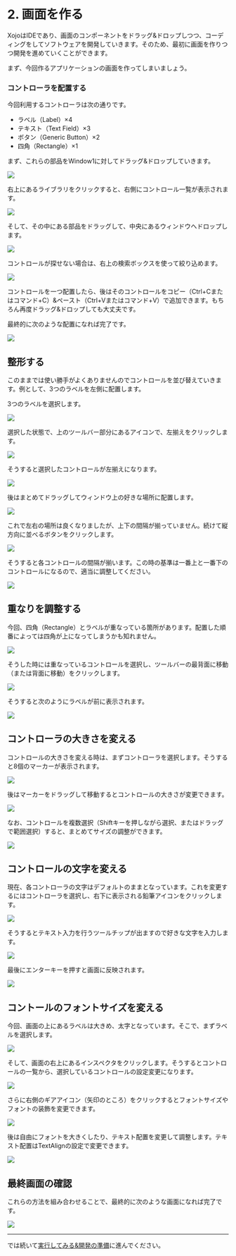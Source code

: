 # 2. 画面を作る

XojoはIDEであり、画面のコンポーネントをドラッグ&ドロップしつつ、コーディングをしてソフトウェアを開発していきます。そのため、最初に画面を作りつつ開発を進めていくことができます。

まず、今回作るアプリケーションの画面を作ってしまいましょう。

### コントローラを配置する

今回利用するコントローラは次の通りです。

- ラベル（Label）×4
- テキスト（Text Field）×3
- ボタン（Generic Button）×2
- 四角（Rectangle）×1

まず、これらの部品をWindow1に対してドラッグ&ドロップしていきます。

![](images/2-3.png)

右上にあるライブラリをクリックすると、右側にコントロール一覧が表示されます。

![](images/2-4.png)

そして、その中にある部品をドラッグして、中央にあるウィンドウへドロップします。

![](images/2-5.png)

コントロールが探せない場合は、右上の検索ボックスを使って絞り込めます。

![](images/2-2.png)

コントロールを一つ配置したら、後はそのコントロールをコピー（Ctrl+Cまたはコマンド+C）&ペースト（Ctrl+Vまたはコマンド+V）で追加できます。もちろん再度ドラッグ&ドロップしても大丈夫です。

最終的に次のような配置になれば完了です。

![](images/2-1.png)

## 整形する

このままでは使い勝手がよくありませんのでコントロールを並び替えていきます。例として、3つのラベルを左側に配置します。

3つのラベルを選択します。

![](images/2-9.png)

選択した状態で、上のツールバー部分にあるアイコンで、左揃えをクリックします。

![](images/2-8.png)

そうすると選択したコントロールが左揃えになります。

![](images/2-6.png)

後はまとめてドラッグしてウィンドウ上の好きな場所に配置します。

![](images/2-7.png)

これで左右の場所は良くなりましたが、上下の間隔が揃っていません。続けて縦方向に並べるボタンをクリックします。

![](images/2-10.png)

そうすると各コントロールの間隔が揃います。この時の基準は一番上と一番下のコントロールになるので、適当に調整してください。

![](images/2-11.png)

## 重なりを調整する

今回、四角（Rectangle）とラベルが重なっている箇所があります。配置した順番によっては四角が上になってしまうかも知れません。

![](images/2-13.png)

そうした時には重なっているコントロールを選択し、ツールバーの最背面に移動（または背面に移動）をクリックします。

![](images/2-12.png)

そうすると次のようにラベルが前に表示されます。

![](images/2-14.png)

## コントローラの大きさを変える

コントロールの大きさを変える時は、まずコントローラを選択します。そうすると8個のマーカーが表示されます。

![](images/2-17.png)

後はマーカーをドラッグして移動するとコントロールの大きさが変更できます。

![](images/2-15.png)

なお、コントロールを複数選択（Shiftキーを押しながら選択、またはドラッグで範囲選択）すると、まとめてサイズの調整ができます。

![](images/2-25.png)

## コントロールの文字を変える

現在、各コントローラの文字はデフォルトのままとなっています。これを変更するにはコントローラを選択し、右下に表示される鉛筆アイコンをクリックします。

![](images/2-20.png)

そうするとテキスト入力を行うツールチップが出ますので好きな文字を入力します。

![](images/2-19.png)

最後にエンターキーを押すと画面に反映されます。

![](images/2-18.png)

## コントールのフォントサイズを変える

今回、画面の上にあるラベルは大きめ、太字となっています。そこで、まずラベルを選択します。

![](images/2-24.png)

そして、画面の右上にあるインスペクタをクリックします。そうするとコントロールの一覧から、選択しているコントロールの設定変更になります。

![](images/2-23.png)

さらに右側のギアアイコン（矢印のところ）をクリックするとフォントサイズやフォントの装飾を変更できます。

![](images/2-22.png)

後は自由にフォントを大きくしたり、テキスト配置を変更して調整します。テキスト配置はTextAlignの設定で変更できます。

![](images/2-21.png)

## 最終画面の確認

これらの方法を組み合わせることで、最終的に次のような画面になれば完了です。

![](images/2-26.png)

----

では続いて[実行してみる&開発の準備](3.md)に進んでください。
